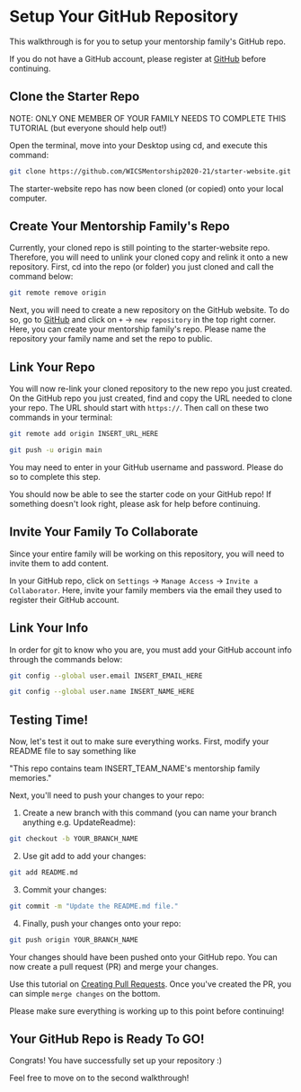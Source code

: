 # Setup Your GitHub Repository

This walkthrough is for you to setup your mentorship family's GitHub repo.

If you do not have a GitHub account, please register at [GitHub](https://github.com/) before continuing.

## Clone the Starter Repo

NOTE: ONLY ONE MEMBER OF YOUR FAMILY NEEDS TO COMPLETE THIS TUTORIAL (but everyone should help out!) 

Open the terminal, move into your Desktop using cd, and execute this command:
```bash
git clone https://github.com/WICSMentorship2020-21/starter-website.git
```

The starter-website repo has now been cloned (or copied) onto your local computer. 

## Create Your Mentorship Family's Repo

Currently, your cloned repo is still pointing to the starter-website repo. Therefore, 
you will need to unlink your cloned copy and relink it onto a new repository. 
First, cd into the repo (or folder) you just cloned and call the command below:

```bash
git remote remove origin
```

Next, you will need to create a new repository on the GitHub website. To do so, go to [GitHub](https://github.com/) and 
click on `+` -> `new repository` in the top right corner. Here, you can create your mentorship family's repo. 
Please name the repository your family name and set the repo to public.

## Link Your Repo

You will now re-link your cloned repository to the new repo you just created. On the GitHub repo you just created, 
find and copy the URL needed to clone your repo. The URL should start with `https://`. Then call on these two commands in your terminal:

```bash
git remote add origin INSERT_URL_HERE
```

```bash
git push -u origin main
```

You may need to enter in your GitHub username and password. Please do so to complete this step.

You should now be able to see the starter code on your GitHub repo! If something doesn't look right, please ask for help before continuing. 

## Invite Your Family To Collaborate

Since your entire family will be working on this repository, you will need to invite them to add content. 

In your GitHub repo, click on `Settings` -> `Manage Access` -> `Invite a Collaborator`.
Here, invite your family members via the email they used to register their GitHub account.

## Link Your Info

In order for git to know who you are, you must add your GitHub account info through the commands below:

```bash
git config --global user.email INSERT_EMAIL_HERE
```

```bash
git config --global user.name INSERT_NAME_HERE
```

## Testing Time!

Now, let's test it out to make sure everything works. First, modify your README file to say something like 

"This repo contains team INSERT_TEAM_NAME's mentorship family memories."

Next, you'll need to push your changes to your repo:
1. Create a new branch with this command (you can name your branch anything e.g. UpdateReadme):

```bash
git checkout -b YOUR_BRANCH_NAME
```

2. Use git add to add your changes:
```bash
git add README.md
```

3. Commit your changes:
```bash
git commit -m "Update the README.md file."
```

4. Finally, push your changes onto your repo:
```bash
git push origin YOUR_BRANCH_NAME
```
Your changes should have been pushed onto your GitHub repo. You can now create a pull request (PR) and merge your changes. 

Use this tutorial on [Creating Pull Requests](https://docs.github.com/en/free-pro-team@latest/github/collaborating-with-issues-and-pull-requests/creating-a-pull-request). Once you've created the PR, you can simple `merge changes` on the bottom.

Please make sure everything is working up to this point before continuing!

## Your GitHub Repo is Ready To GO!

Congrats! You have successfully set up your repository :)

Feel free to move on to the second walkthrough!
